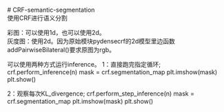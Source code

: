 <br>
# CRF-semantic-segmentation<br>
使用CRF进行语义分割<br>

彩图：可以使用1d，也可以使用2d。<br>
灰度图：使用2d。因为原始模块pydensecrf的2d模型里边函数addPairwiseBilateral()要求原图为rgb。





可以使用两种方式运行inference。
1：直接跑完指定循环;
crf.perform_inference(n)
mask = crf.segmentation_map
plt.imshow(mask)
plt.show()

2：观察每次KL_divergence;
crf.perform_step_inference(n)
mask = crf.segmentation_map
plt.imshow(mask)
plt.show()



